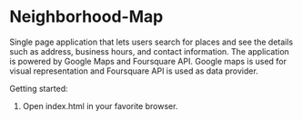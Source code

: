 # Neighborhood-Map
Single page application that lets users search for places and see the details such as address, business hours, and contact information. The application is powered by Google Maps and Foursquare API. Google maps is used for visual representation and Foursquare API is used as data provider.

Getting started:
1. Open index.html in your favorite browser.
